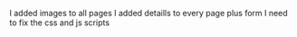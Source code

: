 I added images to all pages
I added detaills to every page plus form
I need to fix the css and js scripts
